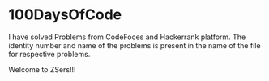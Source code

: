 # 100DaysOfCode
I have solved Problems from CodeFoces and Hackerrank platform. The identity number and name of the problems is present in the name of the file for respective problems.

Welcome to ZSers!!!

